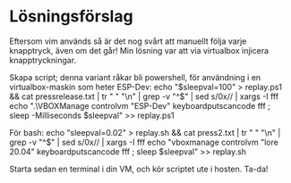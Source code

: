 # Lösningsförslag
Eftersom vim används så är det nog svårt att manuellt följa varje knapptryck, även om det går!
Min lösning var att via virtualbox injicera knapptryckningar.

Skapa script; denna variant råkar bli powershell, för användning i en virtualbox-maskin som heter ESP-Dev:
echo "\$sleepval=100" > replay.ps1 && cat pressrelease.txt | tr " " "\n" | grep -v "^$" | sed s/0x// | xargs -I fff echo ".\VBOXManage controlvm \"ESP-Dev\" keyboardputscancode fff ; sleep -Milliseconds \$sleepval" >> replay.ps1

För bash:
echo "sleepval=0.02" > replay.sh && cat press2.txt | tr " " "\n" | grep -v "^$" | sed s/0x// | xargs -I fff echo "vboxmanage controlvm \"lore 20.04\" keyboardputscancode fff ; sleep \$sleepval" >> replay.sh

Starta sedan en terminal i din VM, och kör scriptet ute i hosten. Ta-da!
